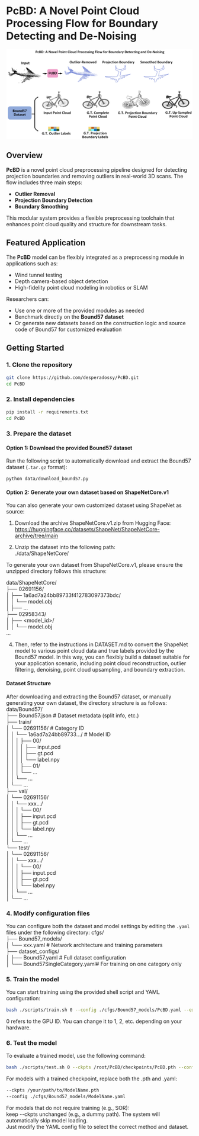 # PcBD: A Novel Point Cloud Processing Flow for Boundary Detecting and De-Noising

![Graphical Abstract](./Graphical%20Abstract.png)

##  Overview

**PcBD** is a novel point cloud preprocessing pipeline designed for detecting projection boundaries and removing outliers in real-world 3D scans. The flow includes three main steps:  
- **Outlier Removal**  
- **Projection Boundary Detection**  
- **Boundary Smoothing**

This modular system provides a flexible preprocessing toolchain that enhances point cloud quality and structure for downstream tasks.

## Featured Application

The **PcBD** model can be flexibly integrated as a preprocessing module in applications such as:

- Wind tunnel testing  
- Depth camera-based object detection  
- High-fidelity point cloud modeling in robotics or SLAM

Researchers can:

- Use one or more of the provided modules as needed  
- Benchmark directly on the **Bound57 dataset**  
- Or generate new datasets based on the construction logic and source code of Bound57 for customized evaluation

## Getting Started

### 1. Clone the repository

```bash
git clone https://github.com/desperadossy/PcBD.git
cd PcBD
```

### 2. Install dependencies

```bash
pip install -r requirements.txt
cd PcBD
```

### 3. Prepare the dataset

#### Option 1: Download the provided Bound57 dataset

Run the following script to automatically download and extract the Bound57 dataset (`.tar.gz` format):

```bash
python data/download_bound57.py
```

#### Option 2: Generate your own dataset based on ShapeNetCore.v1

You can also generate your own customized dataset using ShapeNet as source:

1. Download the archive ShapeNetCore.v1.zip from Hugging Face:  
  https://huggingface.co/datasets/ShapeNet/ShapeNetCore-archive/tree/main

2. Unzip the dataset into the following path:  
 ./data/ShapeNetCore/

To generate your own dataset from ShapeNetCore.v1, please ensure the unzipped directory follows this structure:  

data/ShapeNetCore/  
├── 02691156/  
│ ├── 1a6ad7a24bb89733f412783097373bdc/  
│ │ └── model.obj  
│ ├── ...  
├── 02958343/  
│ ├── <model_id>/  
│ │ └── model.obj  
...

4. Then, refer to the instructions in DATASET.md to convert the ShapeNet model to various point cloud data and true labels provided by the Bound57 model. In this way, you can flexibly build a dataset suitable for your application scenario, including point cloud reconstruction, outlier filtering, denoising, point cloud upsampling, and boundary extraction.

#### Dataset Structure

After downloading and extracting the Bound57 dataset, or manually generating your own dataset, the directory structure is as follows:  
data/Bound57/  
├── Bound57.json # Dataset metadata (split info, etc.)  
├── train/  
│ └── 02691156/ # Category ID  
│ │ └── 1a6ad7a24bb89733.../ # Model ID  
│ │ │ ├── 00/  
│ │ │ │ ├── input.pcd  
│ │ │ │ ├── gt.pcd  
│ │ │ │ └── label.npy  
│ │ │ ├── 01/  
│ │ │ └── ...  
│ │ └── ...  
│ └── ...  
├── val/  
│ └── 02691156/  
│ │ └── xxx.../  
│ │ │ └── 00/  
│ │ │ ├── input.pcd  
│ │ │ ├── gt.pcd  
│ │ │ └── label.npy  
│ │ └── ...  
│ └── ...  
└── test/  
│ └── 02691156/  
│ │ └── xxx.../  
│ │ │ └── 00/  
│ │ │ ├── input.pcd  
│ │ │ ├── gt.pcd  
│ │ │ └── label.npy  
│ │ └── ...  
│ └── ...  

### 4. Modify configuration files

You can configure both the dataset and model settings by editing the `.yaml` files under the following directory:
cfgs/  
├── Bound57_models/  
│ └── xxx.yaml # Network architecture and training parameters  
├── dataset_configs/  
│ ├── Bound57.yaml # Full dataset configuration  
│ └── Bound57SingleCategory.yaml# For training on one category only  

### 5. Train the model

You can start training using the provided shell script and YAML configuration:

```bash
bash ./scripts/train.sh 0 --config ./cfgs/Bound57_models/PcBD.yaml --exp_name example
```

0 refers to the GPU ID. You can change it to 1, 2, etc. depending on your hardware.

### 6. Test the model

To evaluate a trained model, use the following command:

```bash
bash ./scripts/test.sh 0 --ckpts /root/PcBD/checkpoints/PcBD.pth --config /root/PcBD/cfgs/Bound57_models/PcBD.yaml --exp_name example
```

For models with a trained checkpoint, replace both the .pth and .yaml:
```bash
--ckpts /your/path/to/ModelName.pth
--config ./cfgs/Bound57_models/ModelName.yaml
```

For models that do not require training (e.g., SOR):  
keep --ckpts unchanged (e.g., a dummy path). The system will automatically skip model loading.  
Just modify the YAML config file to select the correct method and dataset.

